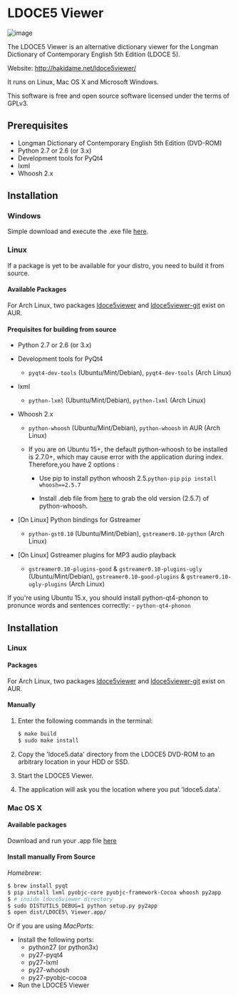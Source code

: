 # LDOCE5 Viewer

![image](https://cloud.githubusercontent.com/assets/15828926/24585732/efb068a4-17bb-11e7-8294-7241f73d9ed8.png)

The LDOCE5 Viewer is an alternative dictionary viewer for the Longman Dictionary of Contemporary English 5th Edition (LDOCE 5).

Website: http://hakidame.net/ldoce5viewer/

It runs on Linux, Mac OS X and Microsoft Windows.

This software is free and open source software licensed under the terms of GPLv3.


## Prerequisites

* Longman Dictionary of Contemporary English 5th Edition (DVD-ROM)
* Python 2.7 or 2.6 (or 3.x)
* Development tools for PyQt4
* lxml
* Whoosh 2.x


## Installation

### Windows 

Simple download and execute the .exe file [here](https://forward-backward.co.jp/ldoce5viewer/download).

### Linux

If a package is yet to be available for your distro, you need to build it from source.

#### Available Packages

For Arch Linux, two packages [ldoce5viewer](https://aur.archlinux.org/packages/ldoce5viewer/) and [ldoce5viewer-git](https://aur.archlinux.org/packages/ldoce5viewer-git/) exist on AUR.

#### Prequisites for building from source  

* Python 2.7 or 2.6 (or 3.x)

* Development tools for PyQt4

    - `pyqt4-dev-tools` (Ubuntu/Mint/Debian), `pyqt4-dev-tools` (Arch Linux)

* lxml

    - `python-lxml` (Ubuntu/Mint/Debian), `python-lxml` (Arch Linux)


* Whoosh 2.x
    - `python-whoosh` (Ubuntu/Mint/Debian), `python-whoosh` in AUR (Arch Linux)  
    
    - If you are on Ubuntu 15+, the default python-whoosh to be installed is 2.7.0+, which may cause error with the application during index. Therefore,you have 2 options : 
        + Use pip to install python whoosh 2.5.`python-pip` `pip install whoosh==2.5.7`  
    
        + Install .deb file from [here](http://packages.ubuntu.com/trusty/all/python-whoosh/download) to grab the old version (2.5.7) of python-whoosh.
        

* [On Linux] Python bindings for Gstreamer

    - `python-gst0.10` (Ubuntu/Mint/Debian), `gstreamer0.10-python` (Arch Linux)

* [On Linux] Gstreamer plugins for MP3 audio playback

    - `gstreamer0.10-plugins-good` & `gstreamer0.10-plugins-ugly` (Ubuntu/Mint/Debian), `gstreamer0.10-good-plugins` & `gstreamer0.10-ugly-plugins` (Arch Linux)

If you're using Ubuntu 15.x, you should install python-qt4-phonon to pronunce words and sentences correctly:
    - `python-qt4-phonon`

## Installation

### Linux

#### Packages

For Arch Linux, two packages [ldoce5viewer](https://aur.archlinux.org/packages/ldoce5viewer/) and [ldoce5viewer-git](https://aur.archlinux.org/packages/ldoce5viewer-git/) exist on AUR.

#### Manually

1. Enter the following commands in the terminal:

    ```bash
    $ make build
    $ sudo make install
    ```

2. Copy the 'ldoce5.data' directory from the LDOCE5 DVD-ROM to an arbitrary location in your HDD or SSD.

3. Start the LDOCE5 Viewer.

4. The application will ask you the location where you put 'ldoce5.data'.

### Mac OS X

#### Available packages

Download and run your .app file [here](https://forward-backward.co.jp/ldoce5viewer/download)

#### Install manually From Source

*Homebrew*:
```bash
$ brew install pyqt
$ pip install lxml pyobjc-core pyobjc-framework-Cocoa whoosh py2app
$ # inside ldoce5viewer directory
$ sudo DISTUTILS_DEBUG=1 python setup.py py2app
$ open dist/LDOCE5\ Viewer.app/
```

Or if you are using *MacPorts*:
- Install the following ports:
    * python27 (or python3x)
    * py27-pyqt4
    * py27-lxml
    * py27-whoosh
    * py27-pyobjc-cocoa
- Run the LDOCE5 Viewer

